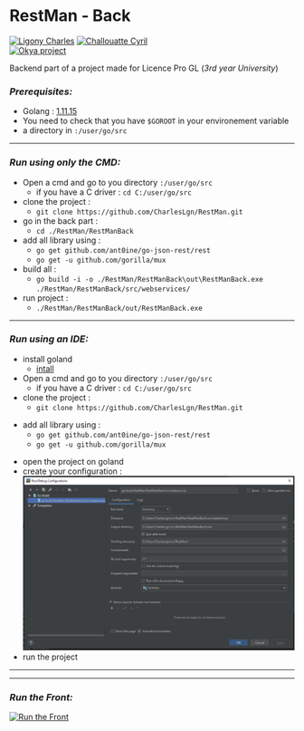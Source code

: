 # RestMan - Back
[![Ligony Charles](https://img.shields.io/badge/Charles-LinkedIn-1E90E7.svg)](https://www.linkedin.com/in/charles-ligony-893177134/)
[![Challouatte Cyril](https://img.shields.io/badge/Cyril-LinkedIn-1E90E7.svg)](https://www.linkedin.com/in/cyril-challouatte-824021160/)  
[![Okya project](https://img.shields.io/badge/%C3%98kya-Official-0c2461.svg)]()

Backend part of a project made for Licence Pro GL (_3rd year University_)  

### _Prerequisites:_

 - Golang : [1.11.15](https://golang.org/)
 - You need to check that you have `$GOROOT` in your environement variable
 - a directory in `:/user/go/src`

***

### _Run using only the CMD:_
 - Open a cmd and go to you directory `:/user/go/src`
     * if you have a C driver : `cd C:/user/go/src`
 - clone the project :
     * `git clone https://github.com/CharlesLgn/RestMan.git`
 - go in the back part :
     * `cd ./RestMan/RestManBack`
 - add all library using :
     * `go get github.com/ant0ine/go-json-rest/rest` 
     * `go get -u github.com/gorilla/mux`
 - build all :
     * `go build -i -o ./RestMan/RestManBack\out\RestManBack.exe ./RestMan/RestManBack/src/webservices/`
 - run project :
    * `./RestMan/RestManBack/out/RestManBack.exe`

***

### _Run using an IDE:_
 - install goland
     * [intall](https://www.jetbrains.com/go/)
 - Open a cmd and go to you directory `:/user/go/src`
     * if you have a C driver : `cd C:/user/go/src`
 - clone the project :
     * `git clone https://github.com/CharlesLgn/RestMan.git`
 * add all library using :
     - `go get github.com/ant0ine/go-json-rest/rest`
     - `go get -u github.com/gorilla/mux`

 - open the project on goland
 - create your configuration :  
     [![go](./Capture.PNG)](./Capture.PNG)
 - run the project

***
***

### _Run the Front:_  
[![Run the Front](https://img.shields.io/badge/ReadMe-Front-5BC7F8.svg)]()  


